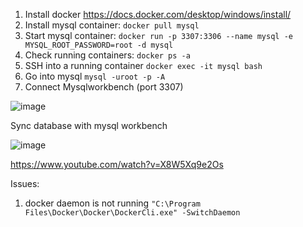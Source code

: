 1. Install docker https://docs.docker.com/desktop/windows/install/
2. Install mysql container: ``docker pull mysql``
3. Start mysql container: ``docker run -p 3307:3306 --name mysql -e MYSQL_ROOT_PASSWORD=root -d mysql``
4. Check running containers: ``docker ps -a``
5. SSH into a running container ``docker exec -it mysql bash``
6. Go into mysql ``mysql -uroot -p -A``
7. Connect Mysqlworkbench (port 3307)

![image](https://user-images.githubusercontent.com/34885915/132124977-aab1fa26-18df-402e-87bb-4f2dee4c6779.png)





Sync database with mysql workbench

![image](https://user-images.githubusercontent.com/34885915/132130916-504baca7-e1cd-4fd2-965f-324bed6d1fd0.png)

https://www.youtube.com/watch?v=X8W5Xq9e2Os


Issues:

1. docker daemon is not running
``"C:\Program Files\Docker\Docker\DockerCli.exe" -SwitchDaemon``
